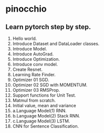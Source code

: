 # pinocchio
## Learn pytorch step by step.
01. Hello world.
02. Introduce Dataset and DataLoader classes.
03. Introduce Model.
04. Introduce AutoGrad.
05. Introduce Optimization.
06. Introduce conv model.
07. Create Resnet.
08. Learning Rate Finder.
09. Optimizer 01 SGD.
10. Optimizer 02 SGD with MOMENTUM.
11. Optimizer 03 RMSProp.
12. Support functions for Unit Test.
13. Matmul from scratch.
14. Initial value, mean and variance
15. a.Language Model(1) RNN.
15. b.Language Model(2) Stack RNN.
15. c.Language Model(3) LSTM.
16. CNN for Sentence Classification.

